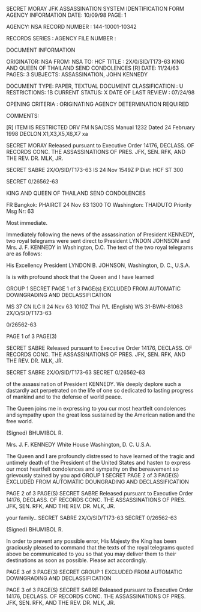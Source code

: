 SECRET MORAY
JFK ASSASSINATION SYSTEM
IDENTIFICATION FORM
AGENCY INFORMATION
DATE: 10/09/98
PAGE: 1

AGENCY: NSA
RECORD NUMBER : 144-10001-10342

RECORDS SERIES :
AGENCY FILE NUMBER :

DOCUMENT INFORMATION

ORIGINATOR: NSA
FROM: NSA
TO: HCF
TITLE :
2X/0/SID/T173-63 KING AND QUEEN OF THAILAND SEND CONDOLENCES [R]
DATE: 11/24/63
PAGES: 3
SUBJECTS:
ASSASSINATION, JOHN KENNEDY

DOCUMENT TYPE: PAPER, TEXTUAL DOCUMENT
CLASSIFICATION : U
RESTRICTIONS: 1B
CURRENT STATUS: X
DATE OF LAST REVIEW : 07/24/98

OPENING CRITERIA :
ORIGINATING AGENCY DETERMINATION REQUIRED

COMMENTS:

[R] ITEM IS RESTRICTED
DRV FM NSA/CSS Manual 1232
Dated 24 February 1998
DECLON X1,X3,X5,X6,X7 ха

SECRET MORAY
Released pursuant to Executive Order 14176, DECLASS. OF RECORDS CONC. THE ASSASSINATIONS OF PRES. JFK, SEN.
RFK, AND THE REV. DR. MLK, JR.

SECRET SABRE
2X/O/SID/T173-63
IS 24 Nov 1549Z P
Dist: HCF
ST 300

SECRET
0/26562-63

KING AND QUEEN OF THAILAND SEND CONDOLENCES

FR Bangkok: PHAIRCT 24 Nov 63 1300
TO Washington: THAIDUTO Priority
Msg Nr: 63

Most immediate.

Immediately following the news of the assassination of
President KENNEDY, two royal telegrams were sent direct to
President LYNDON JOHNSON and Mrs. J. F. KENNEDY in Washington,
D.C. The text of the two royal telegrams are as follows:

His Excellency President LYNDON B. JOHNSON,
Washington, D. C., U.S.A.

Is is with profound shock that the Queen and I have learned

GROUP 1 SECRET PAGE 1 of 3 PAGE(s)
EXCLUDED FROM AUTOMATIC
DOWNGRADING AND DECLASSIFICATION

MS 37 CN ILC II 24 Ncv 63 1010Z
Thai P/L (English) WS 31-BWN-81063 2X/O/SID/T173-63

0/26562-63

PAGE 1 of 3 PAGE(3)

SECRET SABRE
Released pursuant to Executive Order 14176, DECLASS. OF RECORDS CONC. THE ASSASSINATIONS OF PRES. JFK, SEN.
RFK, AND THE REV. DR. MLK, JR.

SECRET SABRE
2X/O/SID/T173-63
SECRET 0/26562-63

of the assassination of President KENNEDY. We deeply deplore
such a dastardly act perpetrated on the life of one so dedicated
to lasting progress of mankind and to the defense of world peace.

The Queen joins me in expressing to you cur most
heartfelt condolences and sympathy upon the great loss sustained by
the American nation and the free world.

(Signed) BHUMIBOL R.

Mrs. J. F. KENNEDY
White House
Washington, D. C.
U.S.A.

The Queen and I are profoundly distressed to have learned
of the tragic and untimely death of the President of the United
States and hasten to express our most heartfelt condolences and
sympathy on the bereavement so grievously stained by you apd
GROUP 1 SECRET PAGE 2 of 3 PAGE(S)
EXCLUDED FROM AUTOMATIC
DOUNGRADING AND DECLASSIFICATION

PAGE 2 of 3 PAGE(S)
SECRET SABRE
Released pursuant to Executive Order 14176, DECLASS. OF RECORDS CONC. THE ASSASSINATIONS OF PRES. JFK, SEN.
RFK, AND THE REV. DR. MLK, JR.

your family..
SECRET SABRE
2X/O/SID/T173-63
SECRET 0/26562-63

(Signed) BHUMIBOL R.

In order to prevent any possible error, His Majesty the King
has been graciously pleased to command that the texts of the royal
telegrams quoted above be communicated to you so that you may
deliver them to their destinations as soon as possible. Please
act accordingly.

PAGE 3 of 3 PAGE(3)
SECRET
GROUP 1
EXCLUDED FROM AUTOMATIC
DOWNGRADING AND DECLASSIFICATION

PAGE 3 of 3 PAGE(S)
SECRET SABRE
Released pursuant to Executive Order 14176, DECLASS. OF RECORDS CONC. THE ASSASSINATIONS OF PRES. JFK, SEN.
RFK, AND THE REV. DR. MLK, JR.
